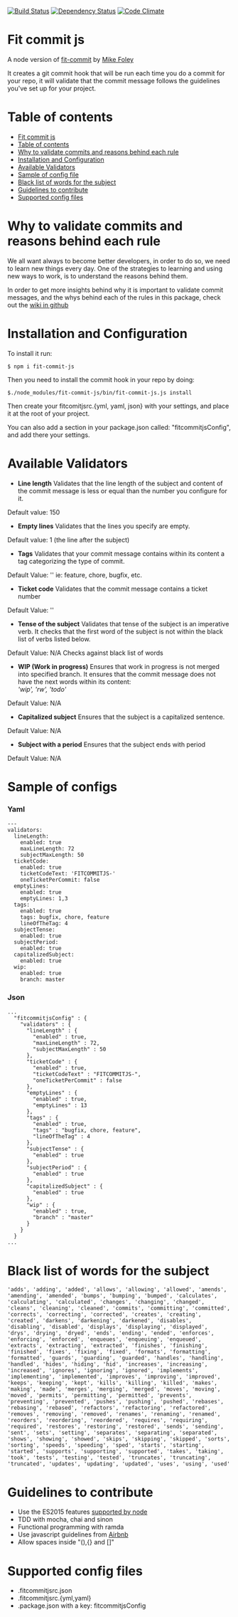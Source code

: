 [![Build Status](https://travis-ci.org/DanielaValero/fit-commit-js.svg)](https://travis-ci.org/DanielaValero/fit-commit-js)
[![Dependency Status](https://david-dm.org/DanielaValero/fit-commit-js.svg)](https://david-dm.org/DanielaValero/fit-commit-js)
[![Code Climate](https://codeclimate.com/github/DanielaValero/fit-commit-js/badges/gpa.svg)](https://codeclimate.com/github/DanielaValero/fit-commit-js)

# Fit commit js

A node version of [fit-commit](https://github.com/m1foley/fit-commit) by [Mike Foley](https://github.com/m1foley)

It creates a git commit hook that will be run each time you do a commit for your repo, it will validate that the commit message follows the guidelines you've set up for your project.

# Table of contents
<!-- TOC depthFrom:1 depthTo:6 withLinks:1 updateOnSave:1 orderedList:0 -->

- [Fit commit js](#fit-commit-js)
- [Table of contents](#table-of-contents)
- [Why to validate commits and reasons behind each rule](#why-to-validate-commits-and-reasons-behind-each-rule)
- [Installation and Configuration](#installation-and-configuration)
- [Available Validators](#available-validators)
- [Sample of config file](#sample-of-config-file)
- [Black list of words for the subject](#black-list-of-words-for-the-subject)
- [Guidelines to contribute](#guidelines-to-contribute)
- [Supported config files](#supported-config-files)

<!-- /TOC -->

# Why to validate commits and reasons behind each rule

We all want always to become better developers, in order to do so, we need to learn new things every day. One of the strategies to learning and using new ways to work, is to understand the reasons behind them.

In order to get more insights behind why it is important to validate commit messages, and the whys behind each of the rules in this package, check out the [wiki in github](https://github.com/DanielaValero/fit-commit-js/wiki)

# Installation and Configuration

To install it run:

``
$ npm i fit-commit-js
``

Then you need to install the commit hook in your repo by doing:

``
$./node_modules/fit-commit-js/bin/fit-commit-js.js install
``

Then create your fitcomitjsrc.{yml, yaml, json} with your settings, and place it at the root of your project.

You can also add a section in your package.json called: "fitcommitjsConfig", and add there your settings.


# Available Validators

 - **Line length**
 Validates that the line length of the subject and content of the commit message is less or equal than the number you configure for it.

 Default value: 150

 - **Empty lines**
Validates that the lines you specify are empty.

 Default value: 1 (the line after the subject)

 - **Tags**
 Validates that your commit message contains within its content a tag categorizing the type of commit.

 Default Value: ''
 ie: feature, chore, bugfix, etc.

 - **Ticket code**
Validates that the commit message contains a ticket number

 Default Value: ''

 - **Tense of the subject**
Validates that tense of the subject is an imperative verb. It checks that the first word of the subject is not within the black list of verbs listed below.

 Default Value: N/A
 Checks against black list of words

 - **WIP (Work in progress)**
Ensures that work in progress is not merged into specified branch. It ensures that the commit message does not have the next words within its content:  
*'wip', 'rw', 'todo'*

 Default Value: N/A

 - **Capitalized subject**
Ensures that the subject is a capitalized sentence.

 Default Value: N/A

 - **Subject with a period**
Ensures that the subject ends with period

 Default Value: N/A

# Sample of configs
### Yaml

```
---
validators:
  lineLength:
    enabled: true
    maxLineLength: 72
    subjectMaxLength: 50
  ticketCode:
    enabled: true
    ticketCodeText: 'FITCOMMITJS-'
    oneTicketPerCommit: false
  emptyLines:
    enabled: true
    emptyLines: 1,3
  tags:
    enabled: true
    tags: bugfix, chore, feature
    lineOfTheTag: 4
  subjectTense:
    enabled: true
  subjectPeriod:
    enabled: true
  capitalizedSubject:
    enabled: true
  wip:
    enabled: true
    branch: master
```

### Json

```
...
  "fitcommitjsConfig" : {
    "validators" : {
      "lineLength" : {
        "enabled" : true,
        "maxLineLength" : 72,
        "subjectMaxLength" : 50
      },
      "ticketCode" : {
        "enabled" : true,
        "ticketCodeText" : "FITCOMMITJS-",
        "oneTicketPerCommit" : false
      },
      "emptyLines" : {
        "enabled" : true,
        "emptyLines" : 13
      },
      "tags" : {
        "enabled" : true,
        "tags" : "bugfix, chore, feature",
        "lineOfTheTag" : 4
      },
      "subjectTense" : {
        "enabled" : true
      },
      "subjectPeriod" : {
        "enabled" : true
      },
      "capitalizedSubject" : {
        "enabled" : true
      },
      "wip" : {
        "enabled" : true,
        "branch" : "master"
      }
    }
  }
...
```

# Black list of words for the subject

``
  'adds', 'adding', 'added',
  'allows', 'allowing', 'allowed',
  'amends', 'amending', 'amended',
  'bumps', 'bumping', 'bumped',
  'calculates', 'calculating', 'calculated',
  'changes', 'changing', 'changed',
  'cleans', 'cleaning', 'cleaned',
  'commits', 'committing', 'committed',
  'corrects', 'correcting', 'corrected',
  'creates', 'creating', 'created',
  'darkens', 'darkening', 'darkened',
  'disables', 'disabling', 'disabled',
  'displays', 'displaying', 'displayed',
  'drys', 'drying', 'dryed',
  'ends', 'ending', 'ended',
  'enforces', 'enforcing', 'enforced',
  'enqueues', 'enqueuing', 'enqueued',
  'extracts', 'extracting', 'extracted',
  'finishes', 'finishing', 'finished',
  'fixes', 'fixing', 'fixed',
  'formats', 'formatting', 'formatted',
  'guards', 'guarding', 'guarded',
  'handles', 'handling', 'handled',
  'hides', 'hiding', 'hid',
  'increases', 'increasing', 'increased',
  'ignores', 'ignoring', 'ignored',
  'implements', 'implementing', 'implemented',
  'improves', 'improving', 'improved',
  'keeps', 'keeping', 'kept',
  'kills', 'killing', 'killed',
  'makes', 'making', 'made',
  'merges', 'merging', 'merged',
  'moves', 'moving', 'moved',
  'permits', 'permitting', 'permitted',
  'prevents', 'preventing', 'prevented',
  'pushes', 'pushing', 'pushed',
  'rebases', 'rebasing', 'rebased',
  'refactors', 'refactoring', 'refactored',
  'removes', 'removing', 'removed',
  'renames', 'renaming', 'renamed',
  'reorders', 'reordering', 'reordered',
  'requires', 'requiring', 'required',
  'restores', 'restoring', 'restored',
  'sends', 'sending', 'sent',
  'sets', 'setting',
  'separates', 'separating', 'separated',
  'shows', 'showing', 'showed',
  'skips', 'skipping', 'skipped',
  'sorts', 'sorting',
  'speeds', 'speeding', 'sped',
  'starts', 'starting', 'started',
  'supports', 'supporting', 'supported',
  'takes', 'taking', 'took',
  'tests', 'testing', 'tested',
  'truncates', 'truncating', 'truncated',
  'updates', 'updating', 'updated',
  'uses', 'using', 'used'
``

# Guidelines to contribute
 - Use the ES2015 features [supported by node](https://nodejs.org/en/docs/es6/)
 - TDD with mocha, chai and sinon
 - Functional programming with ramda
 - Use javascript guidelines from [Airbnb](https://github.com/airbnb/javascript)
 - Allow spaces inside "(),{} and []"


# Supported config files
 - .fitcommitjsrc.json
 - .fitcommitjsrc.{yml,yaml}
 - .package.json with a key: fitcommitjsConfig
